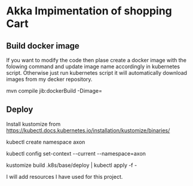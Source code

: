 # Akka Impimentation of shopping Cart

## Build docker image 
If you want to modify the code then plase create a docker image with the folowing command and update image name accordingly in kubernetes script. Otherwise just run kubernetes script it will automatically download images from my decker repository.

mvn compile jib:dockerBuild -Dimage=<image name>

## Deploy
Install kustomize from https://kubectl.docs.kubernetes.io/installation/kustomize/binaries/

kubectl create namespace axon

kubectl config set-context --current --namespace=axon

kustomize build .k8s/base/deploy | kubectl apply -f -
  
I will add resources I have used for this project.
